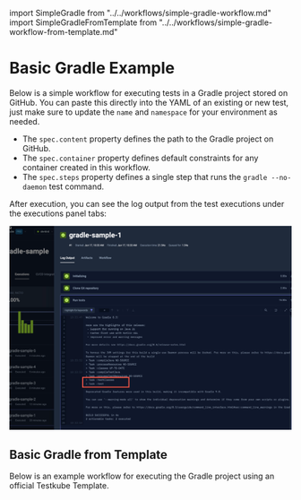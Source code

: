 import SimpleGradle from "../../workflows/simple-gradle-workflow.md"
import SimpleGradleFromTemplate from "../../workflows/simple-gradle-workflow-from-template.md"

# Basic Gradle Example

Below is a simple workflow for executing tests in a Gradle project stored on GitHub. You can paste this directly into the
YAML of an existing or new test, just make sure to update the `name` and `namespace` for your environment as needed.

- The `spec.content` property defines the path to the Gradle project on GitHub.
- The `spec.container` property defines default constraints for any container created in this workflow.
- The `spec.steps` property defines a single step that runs the `gradle --no-daemon` test command.

<SimpleGradle/>

After execution, you can see the log output from the test executions under the executions panel tabs:

![Gradle Log Output](images/basic-gradle-log-output.png)

## Basic Gradle from Template
Below is an example workflow for executing the Gradle project using an official Testkube Template.

<SimpleGradleFromTemplate/>
